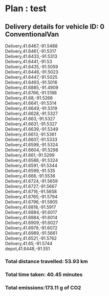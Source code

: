 # Plan : test
## Delivery details for vehicle ID: 0 ConventionalVan 
Delivery,41.6467,-91.5488<br>Delivery,41.6461,-91.5317<br>Delivery,41.6433,-91.5313<br>Delivery,41.6441,-91.53<br>Delivery,41.6435,-91.5059<br>Delivery,41.6446,-91.5023<br>Delivery,41.6447,-91.5025<br>Delivery,41.6493,-91.5016<br>Delivery,41.6885,-91.4909<br>Delivery,41.6766,-91.5188<br>Delivery,41.68,-91.5268<br>Delivery,41.6641,-91.5314<br>Delivery,41.6649,-91.5319<br>Delivery,41.6628,-91.5327<br>Delivery,41.663,-91.5327<br>Delivery,41.6631,-91.5327<br>Delivery,41.6639,-91.5349<br>Delivery,41.6613,-91.5361<br>Delivery,41.6607,-91.5333<br>Delivery,41.6599,-91.5324<br>Delivery,41.6604,-91.5298<br>Delivery,41.661,-91.5299<br>Delivery,41.6588,-91.5324<br>Delivery,41.6591,-91.5344<br>Delivery,41.6599,-91.535<br>Delivery,41.666,-91.5536<br>Delivery,41.6724,-91.5659<br>Delivery,41.6727,-91.5667<br>Delivery,41.6716,-91.5658<br>Delivery,41.6765,-91.5794<br>Delivery,41.6796,-91.5905<br>Delivery,41.6818,-91.5917<br>Delivery,41.6884,-91.6017<br>Delivery,41.6884,-91.6014<br>Delivery,41.6909,-91.6027<br>Delivery,41.6979,-91.6072<br>Delivery,41.6989,-91.5661<br>Delivery,41.6521,-91.5762<br>Delivery,41.65,-91.5744<br>depot,41.6448,-91.551<br>
### Total distance travelled: 53.93 km 
### Total time taken: 40.45 minutes 
### Total emissions:173.11 g of CO2
